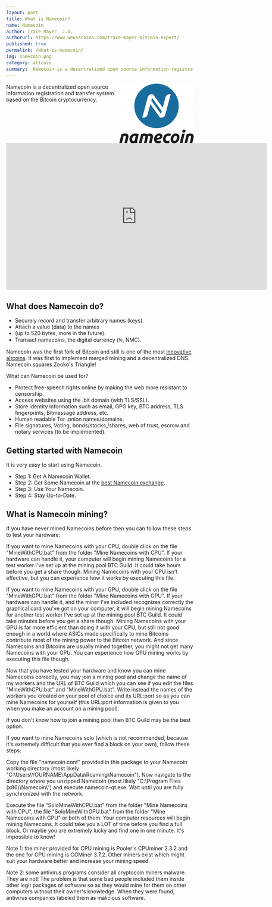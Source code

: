 ```yaml
---
layout: post
title: What is Namecoin?
name: Namecoin
author: Trace Mayer, J.D.
authorurl: https://www.weusecoins.com/trace-mayer-bitcoin-expert/
published: true
permalink: /what-is-namecoin/
img: namecoin.png
category: altcoin
summary:  Namecoin is a decentralized open source information registration and transfer system based on the Bitcoin cryptocurrency. 
---
```


<img src="/images/namecoin.png" alt="what is namecoin" align="right">
<p>
Namecoin is a decentralized open source information registration and transfer system based on the Bitcoin cryptocurrency.
<p>
<iframe width="700" height="394" src="https://www.youtube.com/embed/RwNwrfCVVvM" frameborder="0" allowfullscreen></iframe>
<p>
<h2>What does Namecoin do?</h2>
<ul><li>Securely record and transfer arbitrary names (keys).</li>
<li>Attach a value (data) to the names</li>
<li>(up to 520 bytes, more in the future).</li>
<li>Transact namecoins, the digital currency (ℕ, NMC).</li></ul>
<p>
Namecoin was the first fork of Bitcoin and still is one of the most <a href="/en/alt-coins/">innovative altcoins</a>. It was first to implement merged mining and a decentralized DNS. Namecoin squares Zooko's Triangle!
<p>
What can Namecoin be used for?
<ul><li>Protect free-speech rights online by making the web more resistant to censorship.</li>
<li>Access websites using the .bit domain (with TLS/SSL).</li>
<li>Store identity information such as email, GPG key, BTC address, TLS fingerprints, Bitmessage address, etc.</li>
<li>Human readable Tor .onion names/domains.</li>
<li>File signatures, Voting, bonds/stocks,/shares, web of trust, escrow and notary services (to be implemented).</li></ul>
<p>
<h2>Getting started with Namecoin</h2>
It is very easy to start using Namecoin.
<p>
<ul><li>Step 1: Get A Namecoin Wallet.</li>
<li>Step 2: Get Some Namecoin at the <a href="https://www.kraken.com/">best Namecoin exchange</a>.</li>
<li>Step 3: Use Your Namecoin.</li>
<li>Step 4: Stay Up-to-Date.</li></ul>
<h2>What is Namecoin mining?</h2>
If you have never mined Namecoins before then you can follow these steps to test your hardware:
<p>If you want to mine Namecoins with your CPU, double click on the file "MineWithCPU.bat" from the folder "Mine Namecoins with CPU". If your hardware can handle it, your computer will begin mining Namecoins for a test worker I've set up at the mining pool BTC Guild. It could take hours before you get a share though. Mining Namecoins with your CPU isn't effective, but you can experience how it works by executing this file.
<p>If you want to mine Namecoins with your GPU, double click on the file "MineWithGPU.bat" from the folder "Mine Namecoins with GPU". If your hardware can handle it, and the miner I've included recognizes correctly the graphical card you've got on your computer, it will begin mining Namecoins for another test worker I've set up at the mining pool BTC Guild. It could take minutes before you get a share though. Mining Namecoins with your GPU is far more efficient than doing it with your CPU, but still not good enough in a world where ASICs made specifically to mine Bitcoins contribute most of the mining power to the Bitcoin network. And since Namecoins and Bitcoins are usually mined together, you might not get many Namecoins with your GPU. You can experience how GPU mining works by executing this file though.
<p>Now that you have tested your hardware and know you can mine Namecoins correctly, you may join a mining pool and change the name of my workers and the URL of BTC Guild which you can see if you edit the files "MineWithCPU.bat" and "MineWithGPU.bat". Write instead the names of the workers you created on your pool of choice and its URL:port so as you can mine Namecoins for yourself (this URL:port information is given to you when you make an account on a mining pool).
<p>If you don't know how to join a mining pool then BTC Guild may be the best option.
<p>If you want to mine Namecoins solo (which is not recommended, because it's extremely difficult that you ever find a block on your own), follow these steps:
<p>
Copy the file "namecoin.conf" provided in this package to your Namecoin working directory (most likely "C:\Users\YOURNAME\AppData\Roaming\Namecoin"). Now navigate to the directory where you unzipped Namecoin (most likely "C:\Program Files (x86)\Namecoin\") and execute namecoin-qt.exe. Wait until you are fully synchronized with the network.
<p>
Execute the file "SoloMineWithCPU.bat" from the folder "Mine Namecoins with CPU", the file "SoloMineWithGPU.bat" from the folder "Mine Namecoins with GPU" or both of them. Your computer resources will begin mining Namecoins. It could take you a LOT of time before you find a full block. Or maybe you are extremely lucky and find one in one minute. It's impossible to know!
<p>
Note 1: the miner provided for CPU mining is Pooler's CPUminer 2.3.2 and the one for GPU mining is CGMiner 3.7.2. Other miners exist which might suit your hardware better and increase your mining speed.
<p>
Note 2: some antivirus programs consider all cryptocoin miners malware. They are not! The problem is that some bad people included them inside other legit packages of software so as they would mine for them on other computers without their owner's knowledge. When they were found, antivirus companies labeled them as malicious software.
